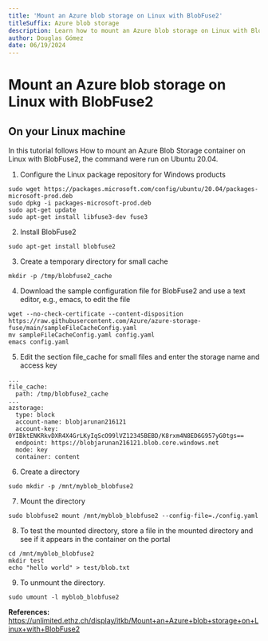 ```yaml
---
title: 'Mount an Azure blob storage on Linux with BlobFuse2'
titleSuffix: Azure blob storage
description: Learn how to mount an Azure blob storage on Linux with BlobFuse2.
author: Douglas Gómez
date: 06/19/2024
---
```

# Mount an Azure blob storage on Linux with BlobFuse2

## On your Linux machine
In this tutorial follows How to mount an Azure Blob Storage container on Linux with BlobFuse2, the command were run on Ubuntu 20.04.

1. Configure the Linux package repository for Windows products
```console
sudo wget https://packages.microsoft.com/config/ubuntu/20.04/packages-microsoft-prod.deb
sudo dpkg -i packages-microsoft-prod.deb
sudo apt-get update
sudo apt-get install libfuse3-dev fuse3
```
2. Install BlobFuse2
```console
sudo apt-get install blobfuse2
```
3. Create a temporary directory for small cache
```console
mkdir -p /tmp/blobfuse2_cache
```
4. Download the sample configuration file for BlobFuse2 and use a text editor, e.g., emacs, to edit the file
```console
wget --no-check-certificate --content-disposition https://raw.githubusercontent.com/Azure/azure-storage-fuse/main/sampleFileCacheConfig.yaml
mv sampleFileCacheConfig.yaml config.yaml
emacs config.yaml
```
5. Edit the section file_cache for small files and enter the storage name and access key
```console
...
file_cache:
  path: /tmp/blobfuse2_cache
...
azstorage:
  type: block
  account-name: blobjarunan216121
  account-key: 0YIBktENKRkvDXR4X4GrLKyIqScO99lVZ12345BEBD/K8rxm4N8ED6G957yG0tgs==
  endpoint: https://blobjarunan216121.blob.core.windows.net
  mode: key
  container: content
```
6. Create a directory
```console
sudo mkdir -p /mnt/myblob_blobfuse2
```
7. Mount the directory
```console
sudo blobfuse2 mount /mnt/myblob_blobfuse2 --config-file=./config.yaml
```
8. To test the mounted directory, store a file in the mounted directory and see if it appears in the container on the portal
```console
cd /mnt/myblob_blobfuse2
mkdir test
echo "hello world" > test/blob.txt
```
9. To unmount the directory.
```console
sudo umount -l myblob_blobfuse2
```

**References:**  
https://unlimited.ethz.ch/display/itkb/Mount+an+Azure+blob+storage+on+Linux+with+BlobFuse2
